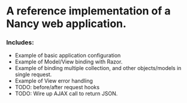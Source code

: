 # A reference implementation of a Nancy web application.

### Includes:
* Example of basic application configuration
* Example of Model/View binding with Razor.
* Example of binding multiple collection, and other objects/models in single request.
* Example of View error handling
* TODO: before/after request hooks
* TODO: Wire up AJAX call to return JSON.
